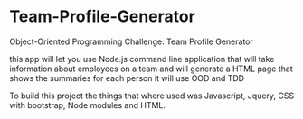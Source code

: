 # Team-Profile-Generator
Object-Oriented Programming Challenge: Team Profile Generator

this app will let you use Node.js command line application that will take information about employees on a team and will generate a HTML page that shows the summaries for each person it will use OOD and TDD

To build this project the things that where used was Javascript, Jquery, CSS with bootstrap, Node modules and HTML.
